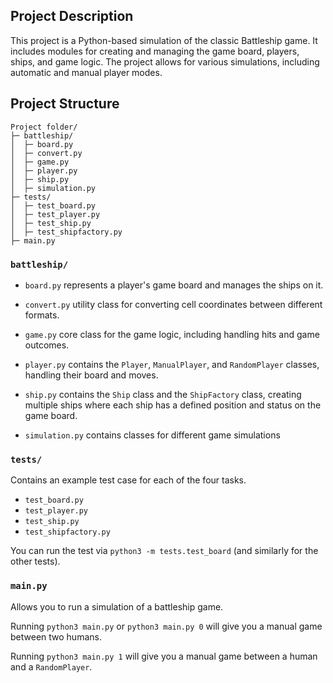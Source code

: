 ## Project Description
This project is a Python-based simulation of the classic Battleship game. It includes modules for creating and managing the game board, players, ships, and game logic. The project allows for various simulations, including automatic and manual player modes.

## Project Structure

```
Project folder/
├─ battleship/
│  ├─ board.py
│  ├─ convert.py
│  ├─ game.py
│  ├─ player.py
│  ├─ ship.py
│  ├─ simulation.py
├─ tests/
│  ├─ test_board.py
│  ├─ test_player.py
│  ├─ test_ship.py
│  ├─ test_shipfactory.py
├─ main.py
```


### `battleship/`

- `board.py` represents a player's game board and manages the ships on it.

- `convert.py` utility class for converting cell coordinates between different formats.

- `game.py` core class for the game logic, including handling hits and game outcomes.

- `player.py` contains the `Player`, `ManualPlayer`, and `RandomPlayer` classes, handling their board and moves.

- `ship.py` contains the `Ship` class and the `ShipFactory` class, creating multiple ships where each ship has a defined position and status on the game board.

- `simulation.py` contains classes for different game simulations


### `tests/`

Contains an example test case for each of the four tasks.

- `test_board.py`
- `test_player.py`
- `test_ship.py`
- `test_shipfactory.py`

You can run the test via `python3 -m tests.test_board` (and similarly for the other tests).


### `main.py`

Allows you to run a simulation of a battleship game.

Running `python3 main.py` or `python3 main.py 0` will give you a manual game between two humans.

Running `python3 main.py 1` will give you a manual game between a human and a `RandomPlayer`.

